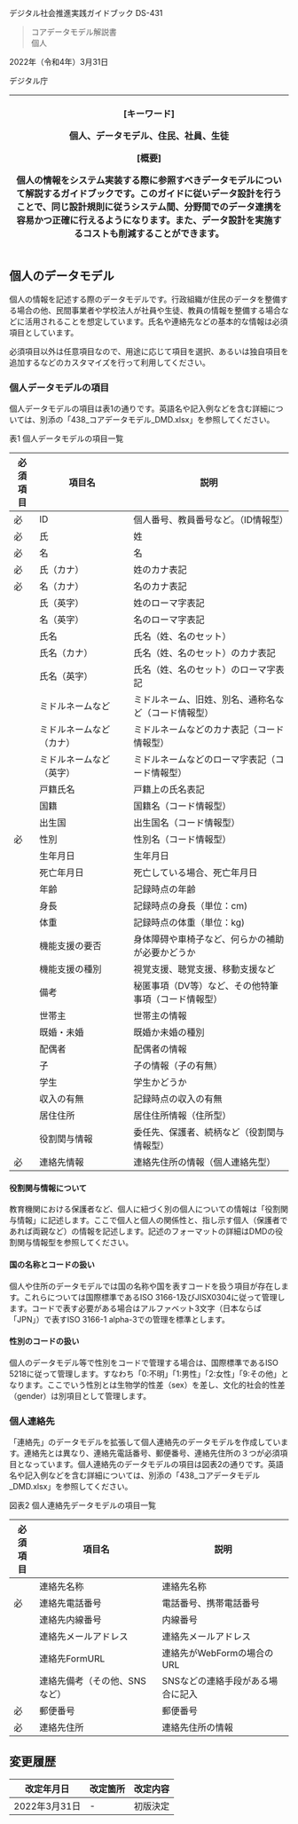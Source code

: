 デジタル社会推進実践ガイドブック DS-431

> コアデータモデル解説書  
> 個人

2022年（令和4年）3月31日

デジタル庁

<table>
<colgroup>
<col style="width: 100%" />
</colgroup>
<thead>
<tr class="header">
<th><p>[キーワード]</p>
<p>個人、データモデル、住民、社員、生徒</p>
<p>[概要]</p>
<p>個人の情報をシステム実装する際に参照すべきデータモデルについて解説するガイドブックです。このガイドに従いデータ設計を行うことで、同じ設計規則に従うシステム間、分野間でのデータ連携を容易かつ正確に行えるようになります。また、データ設計を実施するコストも削減することができます。</p></th>
</tr>
</thead>
<tbody>
</tbody>
</table>

## 個人のデータモデル

個人の情報を記述する際のデータモデルです。行政組織が住民のデータを整備する場合の他、民間事業者や学校法人が社員や生徒、教員の情報を整備する場合などに活用されることを想定しています。氏名や連絡先などの基本的な情報は必須項目としています。

必須項目以外は任意項目なので、用途に応じて項目を選択、あるいは独自項目を追加するなどのカスタマイズを行って利用してください。

### 個人データモデルの項目

個人データモデルの項目は表1の通りです。英語名や記入例などを含む詳細については、別添の「438_コアデータモデル_DMD.xlsx」を参照してください。

表1 個人データモデルの項目一覧

<table>
<colgroup>
<col style="width: 9%" />
<col style="width: 33%" />
<col style="width: 56%" />
</colgroup>
<thead>
<tr class="header">
<th>必須<br />
項目</th>
<th>項目名</th>
<th>説明</th>
</tr>
</thead>
<tbody>
<tr class="odd">
<td>必</td>
<td>ID</td>
<td>個人番号、教員番号など。（ID情報型）</td>
</tr>
<tr class="even">
<td>必</td>
<td>氏</td>
<td>姓</td>
</tr>
<tr class="odd">
<td>必</td>
<td>名</td>
<td>名</td>
</tr>
<tr class="even">
<td>必</td>
<td>氏（カナ）</td>
<td>姓のカナ表記</td>
</tr>
<tr class="odd">
<td>必</td>
<td>名（カナ）</td>
<td>名のカナ表記</td>
</tr>
<tr class="even">
<td></td>
<td>氏（英字）</td>
<td>姓のローマ字表記</td>
</tr>
<tr class="odd">
<td></td>
<td>名（英字）</td>
<td>名のローマ字表記</td>
</tr>
<tr class="even">
<td></td>
<td>氏名</td>
<td>氏名（姓、名のセット）</td>
</tr>
<tr class="odd">
<td></td>
<td>氏名（カナ）</td>
<td>氏名（姓、名のセット）のカナ表記</td>
</tr>
<tr class="even">
<td></td>
<td>氏名（英字）</td>
<td>氏名（姓、名のセット）のローマ字表記</td>
</tr>
<tr class="odd">
<td></td>
<td>ミドルネームなど</td>
<td>ミドルネーム、旧姓、別名、通称名など（コード情報型）</td>
</tr>
<tr class="even">
<td></td>
<td>ミドルネームなど（カナ）</td>
<td>ミドルネームなどのカナ表記（コード情報型）</td>
</tr>
<tr class="odd">
<td></td>
<td>ミドルネームなど（英字）</td>
<td>ミドルネームなどのローマ字表記（コード情報型）</td>
</tr>
<tr class="even">
<td></td>
<td>戸籍氏名</td>
<td>戸籍上の氏名表記</td>
</tr>
<tr class="odd">
<td></td>
<td>国籍</td>
<td>国籍名（コード情報型）</td>
</tr>
<tr class="even">
<td></td>
<td>出生国</td>
<td>出生国名（コード情報型）</td>
</tr>
<tr class="odd">
<td>必</td>
<td>性別</td>
<td>性別名（コード情報型）</td>
</tr>
<tr class="even">
<td></td>
<td>生年月日</td>
<td>生年月日</td>
</tr>
<tr class="odd">
<td></td>
<td>死亡年月日</td>
<td>死亡している場合、死亡年月日</td>
</tr>
<tr class="even">
<td></td>
<td>年齢</td>
<td>記録時点の年齢</td>
</tr>
<tr class="odd">
<td></td>
<td>身長</td>
<td>記録時点の身長（単位：cm)</td>
</tr>
<tr class="even">
<td></td>
<td>体重</td>
<td>記録時点の体重（単位：kg)</td>
</tr>
<tr class="odd">
<td></td>
<td>機能支援の要否</td>
<td>身体障碍や車椅子など、何らかの補助が必要かどうか</td>
</tr>
<tr class="even">
<td></td>
<td>機能支援の種別</td>
<td>視覚支援、聴覚支援、移動支援など</td>
</tr>
<tr class="odd">
<td></td>
<td>備考</td>
<td>秘匿事項（DV等）など、その他特筆事項（コード情報型）</td>
</tr>
<tr class="even">
<td></td>
<td>世帯主</td>
<td>世帯主の情報</td>
</tr>
<tr class="odd">
<td></td>
<td>既婚・未婚</td>
<td>既婚か未婚の種別</td>
</tr>
<tr class="even">
<td></td>
<td>配偶者</td>
<td>配偶者の情報</td>
</tr>
<tr class="odd">
<td></td>
<td>子</td>
<td>子の情報（子の有無）</td>
</tr>
<tr class="even">
<td></td>
<td>学生</td>
<td>学生かどうか</td>
</tr>
<tr class="odd">
<td></td>
<td>収入の有無</td>
<td>記録時点の収入の有無</td>
</tr>
<tr class="even">
<td></td>
<td>居住住所</td>
<td>居住住所情報（住所型）</td>
</tr>
<tr class="odd">
<td></td>
<td>役割関与情報</td>
<td>委任先、保護者、続柄など（役割関与情報型）</td>
</tr>
<tr class="even">
<td>必</td>
<td>連絡先情報</td>
<td>連絡先住所の情報（個人連絡先型）</td>
</tr>
</tbody>
</table>

#### 役割関与情報について

教育機関における保護者など、個人に紐づく別の個人についての情報は「役割関与情報」に記述します。ここで個人と個人の関係性と、指し示す個人（保護者であれば両親など）の情報を記述します。記述のフォーマットの詳細はDMDの役割関与情報型を参照してください。

#### 国の名称とコードの扱い

個人や住所のデータモデルでは国の名称や国を表すコードを扱う項目が存在します。これらについては国際標準であるISO 3166-1及びJISX0304に従って管理します。コードで表す必要がある場合はアルファベット3文字（日本ならば「JPN」）で表すISO 3166-1 alpha-3での管理を標準とします。

#### 性別のコードの扱い

個人のデータモデル等で性別をコードで管理する場合は、国際標準であるISO 5218に従って管理します。すなわち「0:不明」「1:男性」「2:女性」「9:その他」となります。ここでいう性別とは生物学的性差（sex）を差し、文化的社会的性差（gender）は別項目として管理します。

### 個人連絡先

「連絡先」のデータモデルを拡張して個人連絡先のデータモデルを作成しています。連絡先とは異なり、連絡先電話番号、郵便番号、連絡先住所の３つが必須項目となっています。個人連絡先のデータモデルの項目は図表2の通りです。英語名や記入例などを含む詳細については、別添の「438_コアデータモデル_DMD.xlsx」を参照してください。

図表2 個人連絡先データモデルの項目一覧

<table>
<colgroup>
<col style="width: 9%" />
<col style="width: 43%" />
<col style="width: 46%" />
</colgroup>
<thead>
<tr class="header">
<th>必須<br />
項目</th>
<th>項目名</th>
<th>説明</th>
</tr>
</thead>
<tbody>
<tr class="odd">
<td></td>
<td>連絡先名称</td>
<td>連絡先名称</td>
</tr>
<tr class="even">
<td>必</td>
<td>連絡先電話番号</td>
<td>電話番号、携帯電話番号</td>
</tr>
<tr class="odd">
<td></td>
<td>連絡先内線番号</td>
<td>内線番号</td>
</tr>
<tr class="even">
<td></td>
<td>連絡先メールアドレス</td>
<td>連絡先メールアドレス</td>
</tr>
<tr class="odd">
<td></td>
<td>連絡先FormURL</td>
<td>連絡先がWebFormの場合のURL</td>
</tr>
<tr class="even">
<td></td>
<td>連絡先備考（その他、SNSなど）</td>
<td>SNSなどの連絡手段がある場合に記入</td>
</tr>
<tr class="odd">
<td>必</td>
<td>郵便番号</td>
<td>郵便番号</td>
</tr>
<tr class="even">
<td>必</td>
<td>連絡先住所</td>
<td>連絡先住所の情報</td>
</tr>
</tbody>
</table>

## 変更履歴

| 改定年月日    | 改定箇所 | 改定内容 |
|---------------|----------|----------|
| 2022年3月31日 | \-       | 初版決定 |
